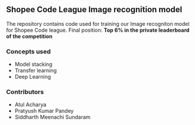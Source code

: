 ## Shopee Code League Image recognition model

The repository contains code used for training our Image recogniton model for Shopee Code league. 
Final position: **Top 6% in the private leaderboard of the competition**

### Concepts used
* Model stacking
* Transfer learning
* Deep Learning

### Contributors
* Atul Acharya
* Pratyush Kumar Pandey
* Siddharth Meenachi Sundaram
